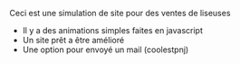 Ceci est une simulation de site pour des ventes de liseuses
- Il y a des animations simples faites en javascript
- Un site prêt a être amélioré
- Une option pour envoyé un mail (coolestpnj)

